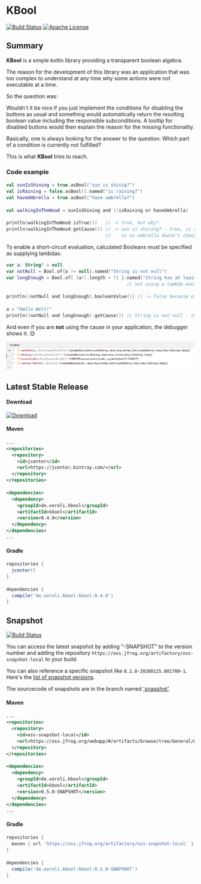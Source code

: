 # KBool

[![Build Status](https://travis-ci.com/xeroli/kbool.svg?branch=master)](https://travis-ci.com/xeroli/kbool) [![Apache License](https://img.shields.io/badge/license-Apache%20License%202.0-blue.svg)](http://www.apache.org/licenses/LICENSE-2.0)
## Summary

**KBool** is a simple kotlin library providing a transparent boolean algebra.

The reason for the development of this library was an application that was too complex 
to understand at any time why some actions were not executable at a time.

So the question was:

Wouldn't it be nice if you just implement the conditions for disabling the buttons as usual and something would automatically return the resulting boolean value including the responsible subconditions. 
A tooltip for disabled buttons would then explain the reason for the missing functionality.

Basically, one is always looking for the answer to the question: Which part of a condition is currently not fulfilled?

This is what **KBool** tries to reach.

### Code example
```kotlin
val sunIsShining = true.asBool("sun is shinig?")
val isRaining = false.asBool().named("is raining?")
val haveUmbrella = true.asBool("have umbrella?")

val walkingInTheWood = sunIsShining and (!isRaining or haveUmbrella)

println(walkingInTheWood.isTrue())   // -> true, but why?
println(walkingInTheWood.getCause()) // -> sun is shining? - true, is raining - false
                                     //    so an umbrella doesn't change a thing today ;-)
```

To enable a short-circuit evaluation, calculated Booleans  must be specified as supplying lambdas:

```kotlin
var a: String? = null
var notNull = Bool.of{a != null}.named("String is not null")
var longEnough = Bool.of{ (a!!.length > 7) }.named("String has at least 7 characters")
                                             // not using a lambda would result in a NPE

println((notNull and longEnough).booleanValue()) // -> false because of a is null

a = "Hallo Welt!"
println((notNull and longEnough).getCause()) // String is not null - true, String has at least 7 characters - true
```

And even if you are **not** using the cause in your application, 
the debugger shows it. :blush:

![Screenshot from Debugger](doc/debugger.jpg)

## Latest Stable Release

#### Download

[ ![Download](https://api.bintray.com/packages/xeroli/maven/kbool/images/download.svg) ](https://bintray.com/xeroli/maven/kbool/_latestVersion)

#### Maven
```xml
...
<repositories>
  <repository>
    <id>jcenter</id>
    <url>https://jcenter.bintray.com/</url>
  </repository>
</repositories>

<dependencies>
  <dependency>
    <groupId>de.xeroli.kbool</groupId>
    <artifactId>kbool</artifactId>
    <version>0.4.0</version>
  </dependency>
</dependencies>
...
```

#### Gradle
```groovy
repositories {
  jcenter()
}

dependencies {
  compile('de.xeroli.kbool:kbool:0.4.0')
}
```

## Snapshot

[![Build Status](https://travis-ci.com/xeroli/kbool.svg?branch=snapshot)](https://travis-ci.com/xeroli/kbool)

You can access the latest snapshot by adding "-SNAPSHOT" to the version number and
adding the repository `https://oss.jfrog.org/artifactory/oss-snapshot-local`
to your build.

You can also reference a specific snapshot like `0.2.0-20200125.081709-1`. 
Here's the [list of snapshot versions](https://oss.jfrog.org/webapp/#/artifacts/browse/tree/General/oss-snapshot-local/de/xeroli/kbool/kbool).

The sourcecode of snapshots are in the branch named ['snapshot'](https://github.com/xeroli/kbool/tree/snapshot).
#### Maven
```xml
...
<repositories>
  <repository>
    <id>oss-snapshot-local</id>
    <url>https://oss.jfrog.org/webapp/#/artifacts/browse/tree/General/oss-snapshot-local/de/xeroli/kbool/kbool</url>
  </repository>
</repositories>

<dependencies>
  <dependency>
    <groupId>de.xeroli.kbool</groupId>
    <artifactId>kbool</artifactId>
    <version>0.5.0-SNAPSHOT</version>
  </dependency>
</dependencies>
...
```

#### Gradle
```groovy
repositories {
  maven { url 'https://oss.jfrog.org/artifactory/oss-snapshot-local' }
}

dependencies {
  compile('de.xeroli.kbool:kbool:0.5.0-SNAPSHOT')
}
```





